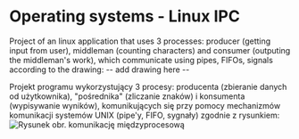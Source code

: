 # Operating systems - Linux IPC

Project of an linux application that uses 3 processes: producer (getting input from user), middleman (counting characters) and consumer (outputing the middleman's work), which communicate using pipes, FIFOs, signals according to the drawing:
-- add drawing here --


Projekt programu wykorzystujący 3 procesy: producenta (zbieranie danych od użytkownika), "pośrednika" (zliczanie znaków) i konsumenta (wypisywanie wyników), komunikujących się przy pomocy mechanizmów komunikacji systemów UNIX (pipe'y, FIFO, sygnały) zgodnie z rysunkiem:
![Rysunek obr. komunikację międzyprocesową](https://github.com/jkerr0/projekt-so-2021/blob/master/so_projekt_obrazek.png)
